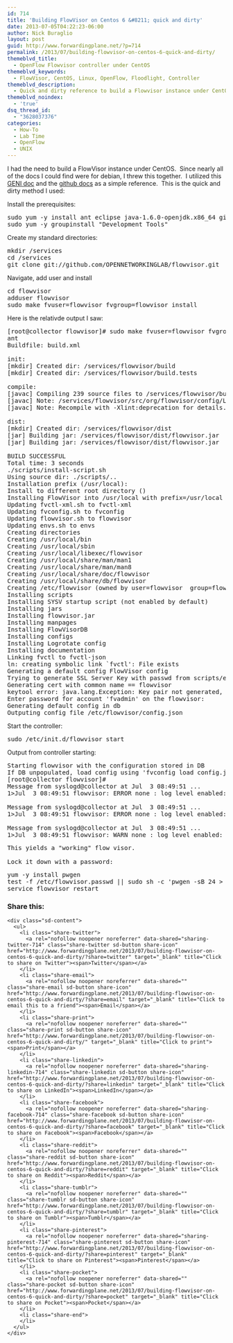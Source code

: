 ```yaml
---
id: 714
title: 'Building FlowVisor on Centos 6 &#8211; quick and dirty'
date: 2013-07-05T04:22:23-06:00
author: Nick Buraglio
layout: post
guid: http://www.forwardingplane.net/?p=714
permalink: /2013/07/building-flowvisor-on-centos-6-quick-and-dirty/
themeblvd_title:
  - OpenFlow Flowvisor controller under CentOS
themeblvd_keywords:
  - FlowVisor, CentOS, Linux, OpenFlow, Floodlight, Controller
themeblvd_description:
  - Quick and dirty reference to build a Flowvisor instance under CentOS
themeblvd_noindex:
  - 'true'
dsq_thread_id:
  - "3628037376"
categories:
  - How-To
  - Lab Time
  - OpenFlow
  - UNIX
---
```

I had the need to build a FlowVisor instance under CentOS.  Since nearly all of the docs I could find were for debian, I threw this together.  I utilized this <a href="http://groups.geni.net/geni/wiki/FlowVisor" target="_blank">GENI doc</a> and the <a href="https://github.com/OPENNETWORKINGLAB/flowvisor/wiki/Installation-from-Source" target="_blank">github docs</a> as a simple reference.  This is the quick and dirty method I used:

Install the prerequisites:

<pre>sudo yum -y install ant eclipse java-1.6.0-openjdk.x86_64 git
sudo yum -y groupinstall "Development Tools"</pre>

Create my standard directories:

<pre>mkdir /services
cd /services
git clone git://github.com/OPENNETWORKINGLAB/flowvisor.git</pre>

Navigate, add user and install

<pre>cd flowvisor
adduser flowvisor
sudo make fvuser=flowvisor fvgroup=flowvisor install</pre>

Here is the relativde output I saw:

<pre>[root@collector flowvisor]# sudo make fvuser=flowvisor fvgroup=flowvisor install
ant
Buildfile: build.xml

init:
[mkdir] Created dir: /services/flowvisor/build
[mkdir] Created dir: /services/flowvisor/build.tests

compile:
[javac] Compiling 239 source files to /services/flowvisor/build
[javac] Note: /services/flowvisor/src/org/flowvisor/config/LoadConfig.java uses or overrides a deprecated API.
[javac] Note: Recompile with -Xlint:deprecation for details.

dist:
[mkdir] Created dir: /services/flowvisor/dist
[jar] Building jar: /services/flowvisor/dist/flowvisor.jar
[jar] Building jar: /services/flowvisor/dist/flowvisor.jar

BUILD SUCCESSFUL
Total time: 3 seconds
./scripts/install-script.sh
Using source dir: ./scripts/..
Installation prefix (/usr/local):
Install to different root directory ()
Installing FlowVisor into /usr/local with prefix=/usr/local as user/group flowvisor:flowvisor
Updating fvctl-xml.sh to fvctl-xml
Updating fvconfig.sh to fvconfig
Updating flowvisor.sh to flowvisor
Updating envs.sh to envs
Creating directories
Creating /usr/local/bin
Creating /usr/local/sbin
Creating /usr/local/libexec/flowvisor
Creating /usr/local/share/man/man1
Creating /usr/local/share/man/man8
Creating /usr/local/share/doc/flowvisor
Creating /usr/local/share/db/flowvisor
Creating /etc/flowvisor (owned by user=flowvisor  group=flowvisor)
Installing scripts
Installing SYSV startup script (not enabled by default)
Installing jars
Installing flowvisor.jar
Installing manpages
Installing FlowVisorDB
Installing configs
Installing Logrotate config
Installing documentation
Linking fvctl to fvctl-json
ln: creating symbolic link `fvctl': File exists
Generating a default config FlowVisor config
Trying to generate SSL Server Key with passwd from scripts/envs.sh
Generating cert with common name == flowvisor
keytool error: java.lang.Exception: Key pair not generated, alias &lt;mykey&gt; already exists
Enter password for account 'fvadmin' on the flowvisor:
Generating default config in db
Outputing config file /etc/flowvisor/config.json</pre>

Start the controller:

<pre>sudo /etc/init.d/flowvisor start</pre>

Output from controller starting:

<pre>Starting flowvisor with the configuration stored in DB
If DB unpopulated, load config using 'fvconfig load config.json'
[root@collector flowvisor]#
Message from syslogd@collector at Jul  3 08:49:51 ...
1&gt;Jul  3 08:49:51 flowvisor: ERROR none : log level enabled: CRIT

Message from syslogd@collector at Jul  3 08:49:51 ...
1&gt;Jul  3 08:49:51 flowvisor: ERROR none : log level enabled: ALERT

Message from syslogd@collector at Jul  3 08:49:51 ...
1&gt;Jul  3 08:49:51 flowvisor: WARN none : log level enabled: WARN</pre>

<pre>This yields a "working" flow visor.

Lock it down with a password:</pre>

<pre>yum -y install pwgen
test -f /etc/flowvisor.passwd || sudo sh -c 'pwgen -sB 24 &gt; /etc/flowvisor.passwd'
service flowvisor restart</pre>

<div class="sharedaddy sd-sharing-enabled">
  <div class="robots-nocontent sd-block sd-social sd-social-icon-text sd-sharing">
    <h3 class="sd-title">
      Share this:
    </h3>
    
    <div class="sd-content">
      <ul>
        <li class="share-twitter">
          <a rel="nofollow noopener noreferrer" data-shared="sharing-twitter-714" class="share-twitter sd-button share-icon" href="http://www.forwardingplane.net/2013/07/building-flowvisor-on-centos-6-quick-and-dirty/?share=twitter" target="_blank" title="Click to share on Twitter"><span>Twitter</span></a>
        </li>
        <li class="share-email">
          <a rel="nofollow noopener noreferrer" data-shared="" class="share-email sd-button share-icon" href="http://www.forwardingplane.net/2013/07/building-flowvisor-on-centos-6-quick-and-dirty/?share=email" target="_blank" title="Click to email this to a friend"><span>Email</span></a>
        </li>
        <li class="share-print">
          <a rel="nofollow noopener noreferrer" data-shared="" class="share-print sd-button share-icon" href="http://www.forwardingplane.net/2013/07/building-flowvisor-on-centos-6-quick-and-dirty/" target="_blank" title="Click to print"><span>Print</span></a>
        </li>
        <li class="share-linkedin">
          <a rel="nofollow noopener noreferrer" data-shared="sharing-linkedin-714" class="share-linkedin sd-button share-icon" href="http://www.forwardingplane.net/2013/07/building-flowvisor-on-centos-6-quick-and-dirty/?share=linkedin" target="_blank" title="Click to share on LinkedIn"><span>LinkedIn</span></a>
        </li>
        <li class="share-facebook">
          <a rel="nofollow noopener noreferrer" data-shared="sharing-facebook-714" class="share-facebook sd-button share-icon" href="http://www.forwardingplane.net/2013/07/building-flowvisor-on-centos-6-quick-and-dirty/?share=facebook" target="_blank" title="Click to share on Facebook"><span>Facebook</span></a>
        </li>
        <li class="share-reddit">
          <a rel="nofollow noopener noreferrer" data-shared="" class="share-reddit sd-button share-icon" href="http://www.forwardingplane.net/2013/07/building-flowvisor-on-centos-6-quick-and-dirty/?share=reddit" target="_blank" title="Click to share on Reddit"><span>Reddit</span></a>
        </li>
        <li class="share-tumblr">
          <a rel="nofollow noopener noreferrer" data-shared="" class="share-tumblr sd-button share-icon" href="http://www.forwardingplane.net/2013/07/building-flowvisor-on-centos-6-quick-and-dirty/?share=tumblr" target="_blank" title="Click to share on Tumblr"><span>Tumblr</span></a>
        </li>
        <li class="share-pinterest">
          <a rel="nofollow noopener noreferrer" data-shared="sharing-pinterest-714" class="share-pinterest sd-button share-icon" href="http://www.forwardingplane.net/2013/07/building-flowvisor-on-centos-6-quick-and-dirty/?share=pinterest" target="_blank" title="Click to share on Pinterest"><span>Pinterest</span></a>
        </li>
        <li class="share-pocket">
          <a rel="nofollow noopener noreferrer" data-shared="" class="share-pocket sd-button share-icon" href="http://www.forwardingplane.net/2013/07/building-flowvisor-on-centos-6-quick-and-dirty/?share=pocket" target="_blank" title="Click to share on Pocket"><span>Pocket</span></a>
        </li>
        <li class="share-end">
        </li>
      </ul>
    </div>
  </div>
</div>